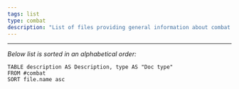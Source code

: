 ```yaml
---
tags: list
type: combat
description: "List of files providing general information about combat system, stats, related calculations and other, similar things."
---
```

___

*Below list is sorted in an alphabetical order:*

```dataview
TABLE description AS Description, type AS "Doc type"
FROM #combat
SORT file.name asc
```